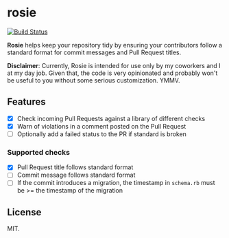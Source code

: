 # rosie

[![Build Status](https://travis-ci.org/aergonaut/rosie.svg?branch=master)](https://travis-ci.org/aergonaut/rosie)

**Rosie** helps keep your repository tidy by ensuring your contributors follow
a standard format for commit messages and Pull Request titles.

**Disclaimer**: Currently, Rosie is intended for use only by my coworkers and I
at my day job. Given that, the code is very opinionated and probably won't be
useful to you without some serious customization. YMMV.

## Features

- [x] Check incoming Pull Requests against a library of different checks
- [x] Warn of violations in a comment posted on the Pull Request
- [ ] Optionally add a failed status to the PR if standard is broken

### Supported checks

- [x] Pull Request title follows standard format
- [ ] Commit message follows standard format
- [ ] If the commit introduces a migration, the timestamp in `schema.rb` must be
\>= the timestamp of the migration

## License

MIT.
